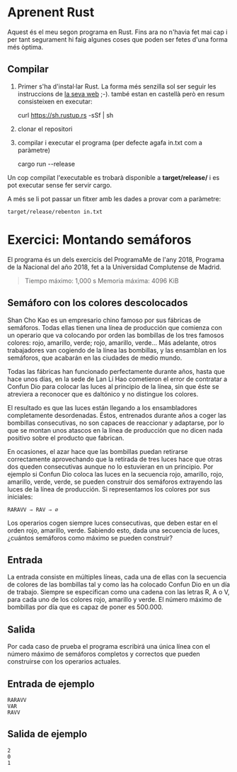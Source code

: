 # Aprenent Rust

Aquest és el meu segon programa en Rust. Fins ara no n'havia fet mai cap i per tant segurament hi faig algunes coses que poden ser fetes d'una forma més òptima.

## Compilar

1.  Primer s'ha d'instal·lar Rust. La forma més senzilla sol ser seguir les instruccions de [la seva web](https://www.rust-lang.org/es-ES/) ;-). també estan en castellà però en resum consisteixen en executar:

    curl https://sh.rustup.rs -sSf | sh

2.  clonar el repositori

3.  compilar i executar el programa (per defecte agafa in.txt com a paràmetre)

    cargo run --release

Un cop compilat l'executable es trobarà disponible a **target/release/** i es pot executar sense fer servir cargo.

A més se li pot passar un fitxer amb les dades a provar com a paràmetre:

    target/release/rebenton in.txt

# Exercici: Montando semáforos

El programa és un dels exercicis del ProgramaMe de l'any 2018, Programa de la Nacional del año 2018, fet a la Universidad Complutense de Madrid.

> Tiempo máximo: 1,000 s Memoria máxima: 4096 KiB

## Semáforo con los colores descolocados

Shan Cho Kao es un empresario chino famoso por sus fábricas de semáforos. Todas ellas tienen una línea de producción que comienza con un operario que va colocando por orden las bombillas de los tres famosos colores: rojo, amarillo, verde; rojo, amarillo, verde… Más adelante, otros trabajadores van cogiendo de la línea las bombillas, y las ensamblan en los semáforos, que acabarán en las ciudades de medio mundo.

Todas las fábricas han funcionado perfectamente durante años, hasta que hace unos días, en la sede de Lan Li Hao cometieron el error de contratar a Confun Dio para colocar las luces al principio de la línea, sin que éste se atreviera a reconocer que es daltónico y no distingue los colores.

El resultado es que las luces están llegando a los ensambladores completamente desordenadas. Éstos, entrenados durante años a coger las bombillas consecutivas, no son capaces de reaccionar y adaptarse, por lo que se montan unos atascos en la línea de producción que no dicen nada positivo sobre el producto que fabrican.

En ocasiones, el azar hace que las bombillas puedan retirarse correctamente aprovechando que la retirada de tres luces hace que otras dos queden consecutivas aunque no lo estuvieran en un principio. Por ejemplo si Confun Dio coloca las luces en la secuencia rojo, amarillo, rojo, amarillo, verde, verde, se pueden construir dos semáforos extrayendo las luces de la línea de producción. Si representamos los colores por sus iniciales:

    RARAVV ⇒ RAV ⇒ ∅

Los operarios cogen siempre luces consecutivas, que deben estar en el orden rojo, amarillo, verde. Sabiendo esto, dada una secuencia de luces, ¿cuántos semáforos como máximo se pueden construir?

## Entrada

La entrada consiste en múltiples líneas, cada una de ellas con la secuencia de colores de las bombillas tal y como las ha colocado Confun Dio en un día de trabajo. Siempre se especifican como una cadena con las letras R, A o V, para cada uno de los colores rojo, amarillo y verde. El número máximo de bombillas por día que es capaz de poner es 500.000.

## Salida

Por cada caso de prueba el programa escribirá una única línea con el número máximo de semáforos completos y correctos que pueden construirse con los operarios actuales.

## Entrada de ejemplo

    RARAVV
    VAR
    RAVV

## Salida de ejemplo

    2
    0
    1
